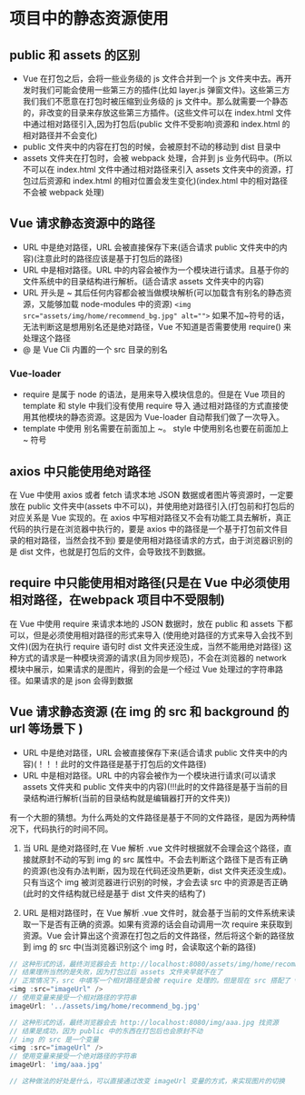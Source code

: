 # 项目中的静态资源使用

## public 和 assets 的区别

- Vue 在打包之后，会将一些业务级的 js 文件合并到一个 js 文件夹中去。再开发时我们可能会使用一些第三方的插件(比如 layer.js 弹窗文件)。这些第三方我们我们不愿意在打包时被压缩到业务级的 js 文件中。那么就需要一个静态的，非改变的目录来存放这些第三方插件。(这些文件可以在 index.html 文件中通过相对路径引入,因为打包后(public 文件不受影响)资源和 index.html 的相对路径并不会变化)
- public 文件夹中的内容在打包的时候，会被原封不动的移动到 dist 目录中
- assets 文件夹在打包时，会被 webpack 处理，合并到 js 业务代码中。(所以不可以在 index.html 文件中通过相对路径来引入 assets 文件夹中的资源，打包过后资源和 index.html 的相对位置会发生变化)(index.html 中的相对路径不会被 webpack 处理)

## Vue 请求静态资源中的路径

- URL 中是绝对路径，URL 会被直接保存下来(适合请求 public 文件夹中的内容)(注意此时的路径应该是基于打包后的路径)
- URL 中是相对路径。URL 中的内容会被作为一个模块进行请求。且基于你的文件系统中的目录结构进行解析。(适合请求 assets 文件夹中的内容)
- URL 开头是 ~ 其后任何内容都会被当做模块解析(可以加载含有别名的静态资源，又能够加载 node-modules 中的资源) `<img src="assets/img/home/recommend_bg.jpg" alt="">` 如果不加~符号的话，无法判断这是想用别名还是绝对路径，Vue 不知道是否需要使用 require() 来处理这个路径
- @ 是 Vue Cli 内置的一个 src 目录的别名

### Vue-loader

- require 是属于 node 的语法，是用来导入模块信息的。但是在 Vue 项目的 template 和 style 中我们没有使用 require 导入 通过相对路径的方式直接使用其他模块的静态资源。这是因为 Vue-loader 自动帮我们做了一次导入。
- template 中使用 别名需要在前面加上 ~。 style 中使用别名也要在前面加上 ~ 符号

## axios 中只能使用绝对路径

在 Vue 中使用 axios 或者 fetch 请求本地 JSON 数据或者图片等资源时，一定要放在 public 文件夹中(assets 中不可以)，并使用绝对路径引入(打包前和打包后的对应关系是 Vue 实现的。在 axios 中写相对路径又不会有功能工具去解析，真正代码的执行是在浏览器中执行的，要是 axios 中的路径是一个基于打包前文件目录的相对路径，当然会找不到)
要是使用相对路径请求的方式，由于浏览器识别的是 dist 文件，也就是打包后的文件，会导致找不到数据。

## require 中只能使用相对路径(只是在 Vue 中必须使用相对路径，在webpack 项目中不受限制)

在 Vue 中使用 require 来请求本地的 JSON 数据时，放在 public 和 assets 下都可以，但是必须使用相对路径的形式来导入 (使用绝对路径的方式来导入会找不到文件)(因为在执行 require 语句时 dist 文件夹还没生成，当然不能用绝对路径)
这种方式的请求是一种模块资源的请求(且为同步规范)，不会在浏览器的 network 模块中展示，如果请求的是图片，得到的会是一个经过 Vue 处理过的字符串路径。如果请求的是 json 会得到数据

## Vue 请求静态资源 (在 img 的 src 和 background 的 url 等场景下 )

- URL 中是绝对路径，URL 会被直接保存下来(适合请求 public 文件夹中的内容)(！！！此时的文件路径是基于打包后的文件路径)
- URL 中是相对路径。URL 中的内容会被作为一个模块进行请求(可以请求 assets 文件夹和 public 文件夹中的内容)(!!!此时的文件路径是基于当前的目录结构进行解析(当前的目录结构就是编辑器打开的文件夹))

有一个大胆的猜想。为什么两处的文件路径是基于不同的文件路径，是因为两种情况下，代码执行的时间不同。

1. 当 URL 是绝对路径时,在 Vue 解析 .vue 文件时根据就不会理会这个路径，直接就原封不动的写到 img 的 src 属性中。不会去判断这个路径下是否有正确的资源(也没有办法判断，因为现在代码还没热更新，dist 文件夹还没生成)。只有当这个 img 被浏览器进行识别的时候，才会去读 src 中的资源是否正确(此时的文件结构就已经是基于 dist 文件夹的结构了)

2. URL 是相对路径时，在 Vue 解析 .vue 文件时，就会基于当前的文件系统来读取一下是否有正确的资源。如果有资源的话会自动调用一次 require 来获取到资源。Vue 会计算出这个资源在打包之后的文件路径，然后将这个新的路径放到 img 的 src 中(当浏览器识别这个 img 时，会读取这个新的路径)

```js
// 这种形式的话，最终浏览器会去 http://localhost:8080/assets/img/home/recommend_bg.jpg 找资源
// 结果理所当然的是失败，因为打包过后 assets 文件夹早就不在了
// 正常情况下，src 中填写一个相对路径是会被 require 处理的。但是现在 src 搭配了 v-bind 修饰符，就不会调用 require 了。
<img :src="imageUrl" />
// 使用变量来接受一个相对路径的字符串
imageUrl: '../assets/img/home/recommend_bg.jpg'
```

```js
// 这种形式的话，最终浏览器会去 http://localhost:8080/img/aaa.jpg 找资源
// 结果是成功，因为 public 中的东西在打包后也会原封不动
// img 的 src 是一个变量
<img :src="imageUrl" />
// 使用变量来接受一个绝对路径的字符串
imageUrl: 'img/aaa.jpg'

// 这种做法的好处是什么，可以直接通过改变 imageUrl 变量的方式，来实现图片的切换
```
